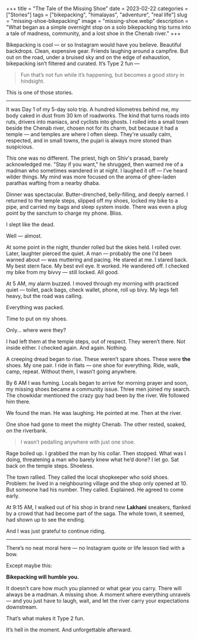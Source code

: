 +++
title = "The Tale of the Missing Shoe"
date = 2023-02-22
categories = ["Stories"]
tags = ["bikepacking", "himalayas", "adventure", "real life"]
slug = "missing-shoe-bikepacking"
image = "missing-shoe.webp"
description = "What began as a simple overnight stop on a solo bikepacking trip turns into a tale of madness, community, and a lost shoe in the Chenab river."
+++

Bikepacking is cool — or so Instagram would have you believe. Beautiful backdrops. Clean, expensive gear. Friends laughing around a campfire. But out on the road, under a bruised sky and on the edge of exhaustion, bikepacking isn’t filtered and curated. It’s Type 2 fun —

> Fun that’s not fun while it’s happening, but becomes a good story in hindsight.

This is one of those stories.

---

It was Day 1 of my 5-day solo trip. A hundred kilometres behind me, my body caked in dust from 30 km of roadworks. The kind that turns roads into ruts, drivers into maniacs, and cyclists into ghosts. I rolled into a small town beside the Chenab river, chosen not for its charm, but because it had a temple — and temples are where I often sleep. They're usually calm, respected, and in small towns, the pujari is always more stoned than suspicious.

This one was no different. The priest, high on Shiv's prasad, barely acknowledged me. "Stay if you want," he shrugged, then warned me of a madman who sometimes wandered in at night. I laughed it off — I’ve heard wilder things. My mind was more focused on the aroma of ghee-laden parathas wafting from a nearby dhaba.

Dinner was spectacular. Butter-drenched, belly-filling, and deeply earned. I returned to the temple steps, slipped off my shoes, locked my bike to a pipe, and carried my bags and sleep system inside. There was even a plug point by the sanctum to charge my phone. Bliss.

I slept like the dead.

Well — almost.


At some point in the night, thunder rolled but the skies held. I rolled over. Later, laughter pierced the quiet. A man — probably the one I'd been warned about — was muttering and pacing. He stared at me. I stared back. My best stern face. My best evil eye. It worked. He wandered off. I checked my bike from my bivvy — still locked. All good.

At 5 AM, my alarm buzzed. I moved through my morning with practiced quiet — toilet, pack bags, check wallet, phone, roll up bivy. My legs felt heavy, but the road was calling.

Everything was packed.

Time to put on my shoes.

Only... where were they?

I had left them at the temple steps, out of respect. They weren’t there. Not inside either. I checked again. And again. Nothing.

A creeping dread began to rise. These weren’t spare shoes. These were **the** shoes. My one pair. I ride in flats — one shoe for everything. Ride, walk, camp, repeat. Without them, I wasn’t going anywhere.

By 6 AM I was fuming. Locals began to arrive for morning prayer and soon, my missing shoes became a community issue. Three men joined my search. The chowkidar mentioned the crazy guy had been by the river. We followed him there.

We found the man. He was laughing. He pointed at me. Then at the river.

One shoe had gone to meet the mighty Chenab. The other rested, soaked, on the riverbank.

> I wasn’t pedalling anywhere with just one shoe.

Rage boiled up. I grabbed the man by his collar. Then stopped. What was I doing, threatening a man who barely knew what he’d done? I let go. Sat back on the temple steps. Shoeless.

The town rallied. They called the local shopkeeper who sold shoes. Problem: he lived in a neighbouring village and the shop only opened at 10. But someone had his number. They called. Explained. He agreed to come early.

At 9:15 AM, I walked out of his shop in brand new **Lakhani** sneakers, flanked by a crowd that had become part of the saga. The whole town, it seemed, had shown up to see the ending.

And I was just grateful to continue riding.

---

There’s no neat moral here — no Instagram quote or life lesson tied with a bow.

Except maybe this:

**Bikepacking will humble you.**

It doesn’t care how much you planned or what gear you carry. There will always be a madman. A missing shoe. A moment where everything unravels — and you just have to laugh, wait, and let the river carry your expectations downstream.

That’s what makes it Type 2 fun.

It’s hell in the moment.
And unforgettable afterward.

